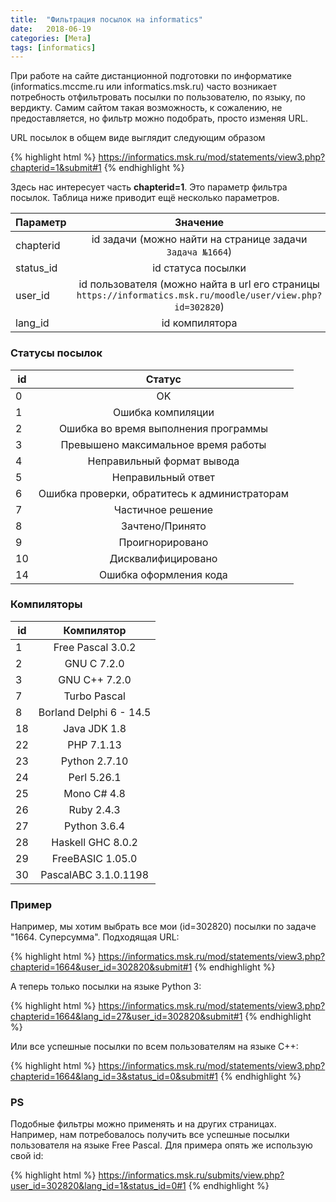 ```yaml
---
title:  "Фильтрация посылок на informatics"
date:   2018-06-19
categories: [Мета]
tags: [informatics]
---
```


При работе на сайте дистанционной подготовки по информатике (informatics.mccme.ru или informatics.msk.ru) часто возникает потребность отфильтровать посылки по пользователю, по языку, по вердикту.
Самим сайтом такая возможность, к сожалению, не предоставляется, но фильтр можно подобрать, просто изменяя URL.

<!--more-->

URL посылок в общем виде выглядит следующим образом

{% highlight html %}
https://informatics.msk.ru/mod/statements/view3.php?chapterid=1&submit#1
{% endhighlight %}

Здесь нас интересует часть **chapterid=1**. Это параметр фильтра посылок. Таблица ниже приводит ещё несколько параметров.

| Параметр	| Значение   |
| --------- | :--------: |
| chapterid | id задачи (можно найти на странице задачи `Задача №1664`) |
| status_id | id статуса посылки |
| user_id   | id пользователя (можно найта в url его страницы `https://informatics.msk.ru/moodle/user/view.php?id=302820`) |
| lang_id   | id компилятора |

### Статусы посылок

| id | Статус |
| -- | :----: |
| 0  | OK |
| 1  | Ошибка компиляции |
| 2  | Ошибка во время выполнения программы |
| 3  | Превышено максимальное время работы |
| 4  | Неправильный формат вывода |
| 5  | Неправильный ответ |
| 6  | Ошибка проверки, обратитесь к администраторам |
| 7  | Частичное решение |
| 8  | Зачтено/Принято |
| 9  | Проигнорировано |
| 10 | Дисквалифицировано |
| 14 | Ошибка оформления кода |

### Компиляторы

| id | Компилятор |
| -- | :----: |
| 1  | Free Pascal 3.0.2 |
| 2  | GNU C 7.2.0 |
| 3  | GNU C++ 7.2.0 |
| 7  | Turbo Pascal |
| 8  | Borland Delphi 6 - 14.5 |
| 18 | Java JDK 1.8 |
| 22 | PHP 7.1.13 |
| 23 | Python 2.7.10 |
| 24 | Perl 5.26.1 |
| 25 | Mono C# 4.8 |
| 26 | Ruby 2.4.3 |
| 27 | Python 3.6.4 |
| 28 | Haskell GHC 8.0.2 |
| 29 | FreeBASIC 1.05.0 |
| 30 | PascalABC 3.1.0.1198 |

### Пример

Например, мы хотим выбрать все мои (id=302820) посылки по задаче "1664. Суперсумма". Подходящая URL:

{% highlight html %}
https://informatics.msk.ru/mod/statements/view3.php?chapterid=1664&user_id=302820&submit#1
{% endhighlight %}

А теперь только посылки на языке Python 3:

{% highlight html %}
https://informatics.msk.ru/mod/statements/view3.php?chapterid=1664&lang_id=27&user_id=302820&submit#1
{% endhighlight %}

Или все успешные посылки по всем пользователям на языке C++:

{% highlight html %}
https://informatics.msk.ru/mod/statements/view3.php?chapterid=1664&lang_id=3&status_id=0&submit#1
{% endhighlight %}

### PS

Подобные фильтры можно применять и на других страницах. Например, нам потребовалось получить все успешные посылки пользователя на языке Free Pascal. Для примера опять же использую свой id:

{% highlight html %}
https://informatics.msk.ru/submits/view.php?user_id=302820&lang_id=1&status_id=0#1
{% endhighlight %}

